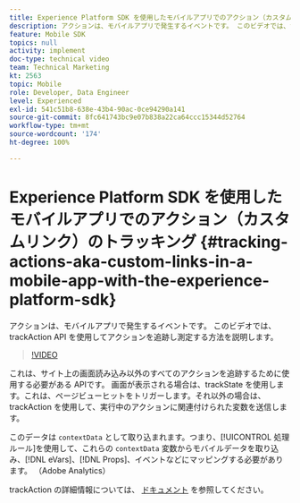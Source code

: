 ```yaml
---
title: Experience Platform SDK を使用したモバイルアプリでのアクション（カスタムリンク）のトラッキング
description: アクションは、モバイルアプリで発生するイベントです。 このビデオでは、trackAction API を使用してアクションを追跡し測定する方法を説明します。
feature: Mobile SDK
topics: null
activity: implement
doc-type: technical video
team: Technical Marketing
kt: 2563
topic: Mobile
role: Developer, Data Engineer
level: Experienced
exl-id: 541c51b8-638e-43b4-90ac-0ce94290a141
source-git-commit: 8fc641743bc9e07b838a22ca64ccc15344d52764
workflow-type: tm+mt
source-wordcount: '174'
ht-degree: 100%

---
```


# Experience Platform SDK を使用したモバイルアプリでのアクション（カスタムリンク）のトラッキング {#tracking-actions-aka-custom-links-in-a-mobile-app-with-the-experience-platform-sdk}

アクションは、モバイルアプリで発生するイベントです。 このビデオでは、trackAction API を使用してアクションを追跡し測定する方法を説明します。

>[!VIDEO](https://video.tv.adobe.com/v/26268/?quality=12&learn=on)

これは、サイト上の画面読み込み以外のすべてのアクションを追跡するために使用する必要がある APIです。 画面が表示される場合は、trackState を使用します。これは、ページビューヒットをトリガーします。それ以外の場合は、trackAction を使用して、実行中のアクションに関連付けられた変数を送信します。

このデータは `contextData` として取り込まれます。つまり、[!UICONTROL 処理ルール]を使用して、これらの `contextData` 変数からモバイルデータを取り込み、[!DNL eVars]、[!DNL Props]、イベントなどにマッピングする必要があります。 （Adobe Analytics）

trackAction の詳細情報については、 [ドキュメント](https://aep-sdks.gitbook.io/docs/using-mobile-extensions/mobile-core/configuration-reference/mobile-core-api-reference) を参照してください。
